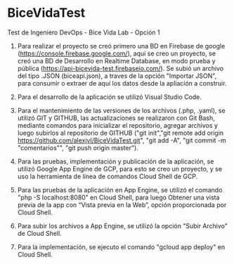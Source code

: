 # BiceVidaTest
Test de Ingeniero DevOps - Bice Vida Lab - Opción 1

1. Para realizar el proyecto se creó primero una BD en Firebase de google (https://console.firebase.google.com/), aquí se creo un proyecto, se creó una BD de Desarrollo en Realtime Database, en modo prueba y pública (https://api-bicevida-test.firebaseio.com/). Se subió un archivo del tipo .JSON (biceapi.json), a traves de la opción "Importar JSON", para consumir o extraer de aquí los datos desde la apliación a construir.

2. Para el desarrollo de la aplicación se utilizó Visual Studio Code.

3. Para el mantenimiento de las versiones de los archivos (.php, .yaml), se utilizó GIT y GITHUB, las actualizaciones se realizaron con Git Bash, mediante comandos para inicializar el repositorio, agregar archivos y luego subirlos al repositorio de GITHUB ("git init","git remote add origin https://github.com/alexjvl/BiceVidaTest.git", "git add -A", "git commit -m "comentarios"", "git push origin master").

4. Para las pruebas, implementación y publicación de la aplicación, se utilizó Google App Engine de GCP, para esto se creo un proyecto, y se uso la herramienta de línea de comandos Cloud Shell de GCP.

5. Para las pruebas de la aplicación en App Engine, se utilizó el comando "php -S localhost:8080" en Cloud Shell, para luego Obtener una vista previa de la app con “Vista previa en la Web”, opción proporcionada por Cloud Shell.

6. Para subir los archivos a App Engine, se utilizó la opción "Subir Archivo" de Cloud Shell.

7. Para la implementación, se ejecuto el comando "gcloud app deploy" en Cloud Shell.
